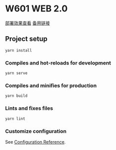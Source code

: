 # W601 WEB 2.0

[部署效果查看](http://w601.wkjay.cn "W601 WEB 2.0")
[备用链接](http://test.wkjay.cn "W601 WEB 2.0")

## Project setup
```
yarn install
```

### Compiles and hot-reloads for development
```
yarn serve
```

### Compiles and minifies for production
```
yarn build
```

### Lints and fixes files
```
yarn lint
```

### Customize configuration
See [Configuration Reference](https://cli.vuejs.org/config/).
